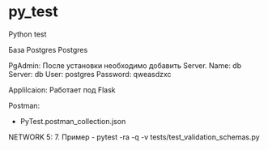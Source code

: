 # py_test
Python test

База Postgres
Postgres

PgAdmin:
После установки необходимо добавить Server.
Name: db
Server: db
User: postgres
Password: qweasdzxc

Applilcaion:
Работает под Flask

Postman:
* PyTest.postman_collection.json

NETWORK 5:
7. Пример - pytest -ra -q -v tests/test_validation_schemas.py
